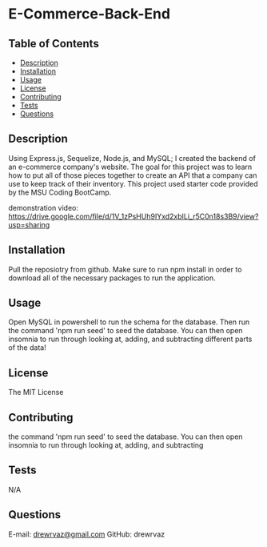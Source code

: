# E-Commerce-Back-End

## Table of Contents
* [Description](#description)
* [Installation](#installation)
* [Usage](#usage)
* [License](#license)
* [Contributing](#contributing)
* [Tests](#tests)
* [Questions](#questions)
## Description
Using Express.js, Sequelize, Node.js, and MySQL; I created the backend of an e-commerce company's website. The goal for this project was to learn how to put all of those pieces together to create an API that a company can use to keep track of their inventory. This project used starter code provided by the MSU Coding BootCamp.

demonstration video: https://drive.google.com/file/d/1V_1zPsHUh9IYxd2xbILi_r5C0n18s3B9/view?usp=sharing
## Installation
Pull the reposiotry from github. Make sure to run npm install in order to download all of the necessary packages to run the application. 
## Usage
Open MySQL in powershell to run the schema for the database. Then run the command 'npm run seed' to seed the database. You can then open insomnia to run through looking at, adding, and subtracting different parts of the data!
## License
The MIT License
## Contributing
the command 'npm run seed' to seed the database. You can then open insomnia to run through looking at, adding, and subtracting        
## Tests
N/A
## Questions
E-mail: drewrvaz@gmail.com
GitHub: drewrvaz